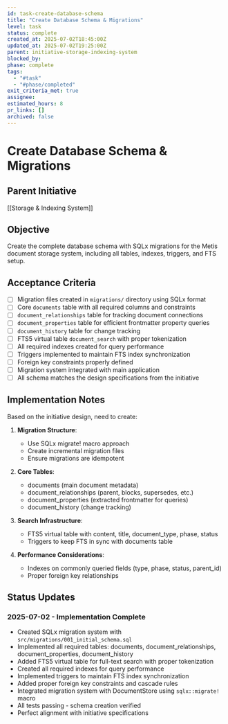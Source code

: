 ```yaml
---
id: task-create-database-schema
title: "Create Database Schema & Migrations"
level: task
status: complete
created_at: 2025-07-02T18:45:00Z
updated_at: 2025-07-02T19:25:00Z
parent: initiative-storage-indexing-system
blocked_by: 
phase: complete
tags:
  - "#task"
  - "#phase/completed"
exit_criteria_met: true
assignee: 
estimated_hours: 8
pr_links: []
archived: false
---
```


# Create Database Schema & Migrations

## Parent Initiative

[[Storage & Indexing System]]

## Objective

Create the complete database schema with SQLx migrations for the Metis document storage system, including all tables, indexes, triggers, and FTS setup.

## Acceptance Criteria

- [ ] Migration files created in `migrations/` directory using SQLx format
- [ ] Core `documents` table with all required columns and constraints
- [ ] `document_relationships` table for tracking document connections
- [ ] `document_properties` table for efficient frontmatter property queries
- [ ] `document_history` table for change tracking
- [ ] FTS5 virtual table `document_search` with proper tokenization
- [ ] All required indexes created for query performance
- [ ] Triggers implemented to maintain FTS index synchronization
- [ ] Foreign key constraints properly defined
- [ ] Migration system integrated with main application
- [ ] All schema matches the design specifications from the initiative

## Implementation Notes

Based on the initiative design, need to create:

1. **Migration Structure**:
   - Use SQLx migrate! macro approach
   - Create incremental migration files
   - Ensure migrations are idempotent

2. **Core Tables**:
   - documents (main document metadata)
   - document_relationships (parent, blocks, supersedes, etc.)
   - document_properties (extracted frontmatter for queries)
   - document_history (change tracking)

3. **Search Infrastructure**:
   - FTS5 virtual table with content, title, document_type, phase, status
   - Triggers to keep FTS in sync with documents table

4. **Performance Considerations**:
   - Indexes on commonly queried fields (type, phase, status, parent_id)
   - Proper foreign key relationships

## Status Updates

### 2025-07-02 - Implementation Complete
- Created SQLx migration system with `src/migrations/001_initial_schema.sql`
- Implemented all required tables: documents, document_relationships, document_properties, document_history
- Added FTS5 virtual table for full-text search with proper tokenization
- Created all required indexes for query performance
- Implemented triggers to maintain FTS index synchronization
- Added proper foreign key constraints and cascade rules
- Integrated migration system with DocumentStore using `sqlx::migrate!` macro
- All tests passing - schema creation verified
- Perfect alignment with initiative specifications